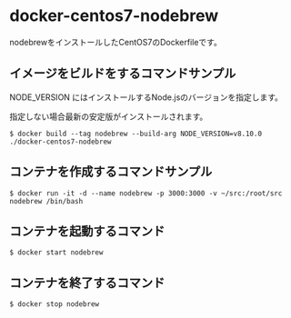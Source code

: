 # docker-centos7-nodebrew

nodebrewをインストールしたCentOS7のDockerfileです。

## イメージをビルドをするコマンドサンプル

NODE_VERSION にはインストールするNode.jsのバージョンを指定します。

指定しない場合最新の安定版がインストールされます。

```
$ docker build --tag nodebrew --build-arg NODE_VERSION=v8.10.0 ./docker-centos7-nodebrew
```

## コンテナを作成するコマンドサンプル

```
$ docker run -it -d --name nodebrew -p 3000:3000 -v ~/src:/root/src nodebrew /bin/bash
```

## コンテナを起動するコマンド

```
$ docker start nodebrew
```

## コンテナを終了するコマンド

```
$ docker stop nodebrew
```
